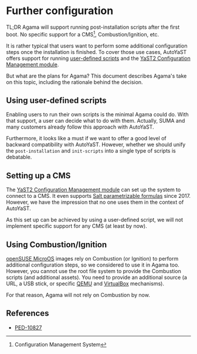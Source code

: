 # Further configuration

TL;DR Agama will support running post-installation scripts after the first boot. No specific support
for a CMS[^cms], Combustion/Ignition, etc.

It is rather typical that users want to perform some additional configuration steps once the
installation is finished. To cover those use cases, AutoYaST offers support for running
[user-defined
scripts](https://documentation.suse.com/sles/15-SP5/html/SLES-all/cha-configuration-installation-options.html#createprofile-scripts)
and the [YaST2 Configuration Management
module](https://github.com/yast/yast-configuration-management/).

But what are the plans for Agama? This document describes Agama's take on this topic, including the
rationale behind the decision.

[^cms]: Configuration Management System

## Using user-defined scripts

Enabling users to run their own scripts is the minimal Agama could do. With that support, a user can
decide what to do with them. Actually, SUMA and many customers already follow this approach with
AutoYaST.

Furthermore, it looks like a must if we want to offer a good level of backward compatibility with
AutoYaST. However, whether we should unify the `post-installation` and `init-scripts` into a single
type of scripts is debatable.

## Setting up a CMS

The [YaST2 Configuration Management module](https://github.com/yast/yast-configuration-management/)
can set up the system to connect to a CMS. It even supports [Salt parametrizable
formulas](https://imobachgs.github.io/yast/2017/03/01/yast2-cm-gets-support-for-salt-parametrizable-formulas.html)
since 2017. However, we have the impression that no one uses them in the context of AutoYaST.

As this set up can be achieved by using a user-defined script, we will not implement specific
support for any CMS (at least by now).

## Using Combustion/Ignition

[openSUSE MicroOS](https://microos.opensuse.org/) images rely on Combustion (or Ignition) to perform
additional configuration steps, so we considered to use it in Agama too. However, you cannot use the
root file system to provide the Combustion scripts (and additional assets). You need to provide an
additional source (a URL, a USB stick, or specific
[QEMU](https://www.qemu.org/docs/master/specs/fw_cfg.html) and
[VirtualBox](https://docs.vmware.com/en/VMware-Tools/12.4.0/com.vmware.vsphere.vmwaretools.doc/GUID-D026777B-606D-4442-957A-B953C2049659.html)
mechanisms).

For that reason, Agama will not rely on Combustion by now.

## References

- [PED-10827](https://jira.suse.com/browse/PED-10827)
